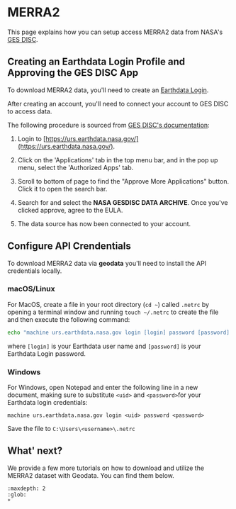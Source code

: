 # MERRA2

This page explains how you can setup access MERRA2 data from NASA's [GES DISC](https://disc.gsfc.nasa.gov/).

## Creating an Earthdata Login Profile and Approving the GES DISC App

To download MERRA2 data, you'll need to create an [Earthdata Login](https://urs.earthdata.nasa.gov/users/new).

After creating an account, you'll need to connect your account to GES DISC to access data.

The following procedure is sourced from [GES DISC's documentation](https://disc.gsfc.nasa.gov/earthdata-login):
1. Login to [https://urs.earthdata.nasa.gov/](https://urs.earthdata.nasa.gov/).

2. Click on the 'Applications' tab in the top menu bar, and in the pop up menu, select the 'Authorized Apps' tab.

3. Scroll to bottom of page to find the "Approve More Applications" button. Click it to open the search bar.

4. Search for and select the **NASA GESDISC DATA ARCHIVE**.  Once you've clicked approve, agree to the EULA.

5. The data source has now been connected to your account.

## Configure API Crendentials

To download MERRA2 data via **geodata** you'll need to install the API credentials locally.  

### macOS/Linux

For MacOS, create a file in your root directory (`cd ~`) called `.netrc` by opening a terminal window and running `touch ~/.netrc` to create the file and then execute the following command:

```bash
echo "machine urs.earthdata.nasa.gov login [login] password [password] " >> .netrc
```

where `[login]` is your Earthdata user name and `[password]` is your Earthdata Login password.

### Windows

For Windows, open Notepad and enter the following line in a new document, making sure to substitute `<uid>` and `<password>`for your Earthdata login credentials:
 
`machine urs.earthdata.nasa.gov login <uid> password <password>`

Save the file to `C:\Users\<username>\.netrc`

## What' next?

We provide a few more tutorials on how to download and utilize the MERRA2 dataset with Geodata. You can find them below.

```{toctree}
:maxdepth: 2
:glob:
*
```
